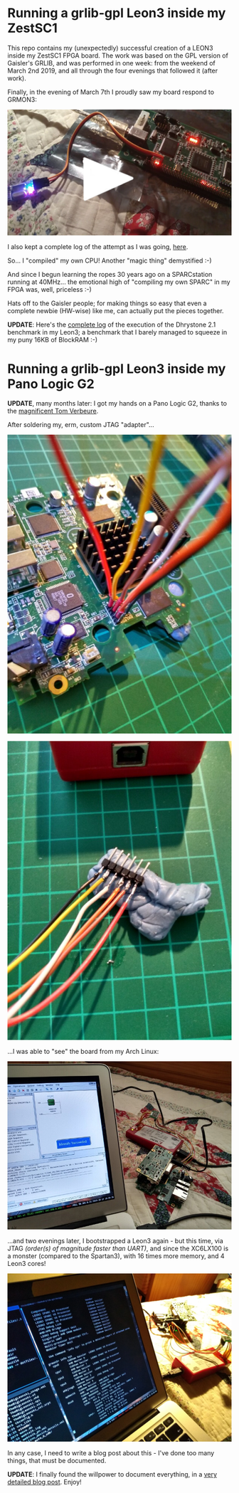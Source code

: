 # Running a grlib-gpl Leon3 inside my ZestSC1

This repo contains my (unexpectedly) successful creation of a LEON3
inside my ZestSC1 FPGA board. The work was based on the GPL version of
Gaisler's GRLIB, and was performed in one week: from the weekend of
March 2nd 2019, and all through the four evenings that followed it
(after work).

Finally, in the evening of March 7th I proudly saw my board respond to GRMON3:

[![Video of victory](contrib/image.jpg "Video of victory.")](https://youtu.be/Ylixb0AWAkQ)

I also kept a complete log of the attempt as I was going, [here](designs/leon3-zestsc1-xc3s1000/README.md).

So... I "compiled" my own CPU! Another "magic thing" demystified :-)

And since I begun learning the ropes 30 years ago on a SPARCstation running
at 40MHz... the emotional high of "compiling my own SPARC" in my FPGA was,
well, priceless :-)

Hats off to the Gaisler people; for making things so easy that even a complete
newbie (HW-wise) like me, can actually put the pieces together.

**UPDATE**: Here's the [complete log](contrib/dhrystone.txt) of the execution
of the Dhrystone 2.1 benchmark in my Leon3; a benchmark that I barely managed
to squeeze in my puny 16KB of BlockRAM :-)

# Running a grlib-gpl Leon3 inside my Pano Logic G2

**UPDATE**, many months later:  I got my hands on a Pano Logic G2, thanks
to the [magnificent Tom Verbeure](https://github.com/tomverbeure/panologic-g2).

After soldering my, erm, custom JTAG "adapter"...

![Soldering JTAG...](contrib/pano-1.jpg "Soldering JTAG...")

![Soldering other end of JTAG...](contrib/pano-2.jpg "Soldering other end of JTAG...")

...I was able to "see" the board from my Arch Linux:

![Natively seeing an LX100 under Arch Linux, with the free WebPACK](contrib/pano-3.jpg "Natively seeing an LX100 under Arch Linux, with the free WebPACK")

...and two evenings later, I bootstrapped a Leon3 again - but this time,
via JTAG *(order(s) of magnitude faster than UART)*, and since the XC6LX100
is a monster (compared to the Spartan3), with 16 times more memory,
and 4 Leon3 cores!

![A Leon3 inside a Pano Logic G2](contrib/pano-4.jpg "A Leon3 inside a Pano Logic G2")

In any case, I need to write a blog post about this - I've done too many things,
that must be documented.

**UPDATE**: I finally found the willpower to document everything, in a 
[very detailed blog post](https://www.thanassis.space/myowncpu.html). Enjoy!

